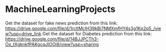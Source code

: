 # MachineLearningProjects
Get the dataset for fake news prediction from this link: https://drive.google.com/file/d/1rcltMcIH39kBi7NMXmfHY4s3g1Kp2q5_/view?usp=drive_link
Get the dataset for Diabetes prediction from this link: https://drive.google.com/file/d/14BJJPCTh3-Ox_tXgknkfPAKgcqJIOOi8/view?usp=sharing
